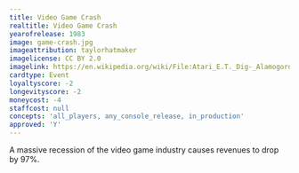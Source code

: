 ```yaml
---
title: Video Game Crash
realtitle: Video Game Crash
yearofrelease: 1983
image: game-crash.jpg
imageattribution: taylorhatmaker
imagelicense: CC BY 2.0
imagelink: https://en.wikipedia.org/wiki/File:Atari_E.T._Dig-_Alamogordo,_New_Mexico_(14036097792).jpg
cardtype: Event
loyaltyscore: -2
longevityscore: -2
moneycost: -4
staffcost: null
concepts: 'all_players, any_console_release, in_production'
approved: 'Y'
---
```


A massive recession of the video game industry causes revenues to drop by 97%.
